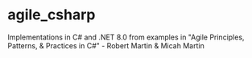 # agile_csharp

Implementations in C# and .NET 8.0 from examples in "Agile Principles, Patterns, & Practices in C#" - Robert Martin & Micah Martin
